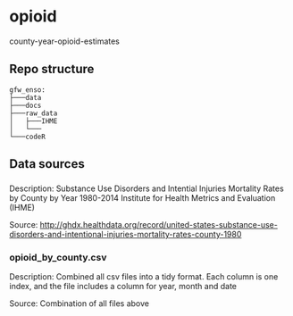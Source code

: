 # opioid
county-year-opioid-estimates

## Repo structure

```
gfw_enso:
├───data
├───docs
├───raw_data
│   ├───IHME
│   └───
└───codeR
```
## Data sources

### 

Description: Substance Use Disorders and Intential Injuries Mortality Rates by County by Year 1980-2014
Institute for Health Metrics and Evaluation (IHME)

Source: http://ghdx.healthdata.org/record/united-states-substance-use-disorders-and-intentional-injuries-mortality-rates-county-1980

### opioid_by_county.csv

Description: Combined all csv files into a tidy format. Each column is one index, and the file includes a column for year, month and date

Source: Combination of all files above

